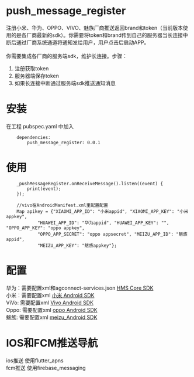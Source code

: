 # push_message_register  

注册小米、华为、OPPO、VIVO、魅族厂商推送返回brand和token（当前版本使用的是各厂商最新的sdk）。你需要将token和brand传到自己的服务器当长连接中断后通过厂商系统通道将通知发给用户，用户点击后启动APP。
<br/><br/>
你需要集成各厂商的服务端sdk，维护长连接。步骤：
1. 注册获取token
2. 服务器端保存token
3. 如果长连接中断通过服务端sdk推送通知消息

# 安装
在工程 pubspec.yaml 中加入 

        dependencies:
            push_message_register: 0.0.1

# 使用

        _pushMessageRegister.onReceiveMessage().listen((event) {
            print(event);
        });
        
        //vivo在AndroidManifest.xml里配置配置
        Map apikey = {"XIAOMI_APP_ID": "小米appid", "XIAOMI_APP_KEY": "小米appkey",
                "HUAWEI_APP_ID": "华为appid", "HUAWEI_APP_KEY": "", "OPPO_APP_KEY": "oppo appkey",
                "OPPO_APP_SECRET": "oppo appsecret", "MEIZU_APP_ID": "魅族appid",
                "MEIZU_APP_KEY": "魅族appkey"};
      

# 配置

华为：需要配置xml和agconnect-services.json [HMS Core SDK](https://developer.huawei.com/consumer/cn/doc/development/HMSCore-Guides/android-integrating-sdk-0000001050040084)
<br />
小米：需要配置xml [小米 Android SDK](https://dev.mi.com/console/doc/detail?pId=41)
<br />
ViVo: 需要配置xml [Vivo Android SDK](https://dev.vivo.com.cn/documentCenter/doc/365)
<br />
Oppo: 需要配置xml [oppo Android SDK](https://open.oppomobile.com/wiki/doc/#id=11050)
<br />
魅族: 需要配置xml [meizu_Android SDK](http://open-wiki.flyme.cn/doc-wiki/index?title=%E9%AD%85%E6%97%8F%E6%8E%A8%E9%80%81%E5%B9%B3%E5%8F%B0%E5%BC%80%E5%8F%91%E8%80%85%E6%96%87%E6%A1%A3#id?129)

# IOS和FCM推送导航
ios推送 使用flutter_apns
<br />
fcm推送 使用firebase_messaging
